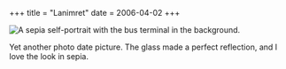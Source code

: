 +++
title = "Lanimret"
date = 2006-04-02
+++

![A sepia self-portrait with the bus terminal in the background.](http://www.aphoenix.ca/photoblog/photos/Lanimret.jpg)

Yet another photo date picture. The glass made a perfect reflection, and I love the look in sepia.
